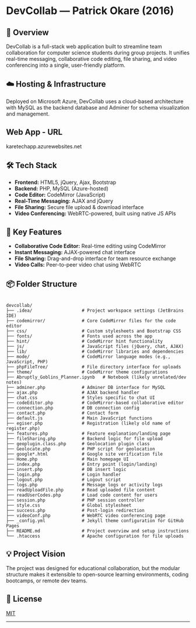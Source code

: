 # DevCollab — Patrick Okare (2016)

## 📌 Overview
DevCollab is a full-stack web application built to streamline team collaboration for computer science students during group projects. It unifies real-time messaging, collaborative code editing, file sharing, and video conferencing into a single, user-friendly platform.

## ☁️ Hosting & Infrastructure
Deployed on Microsoft Azure, DevCollab uses a cloud-based architecture with MySQL as the backend database and Adminer for schema visualization and management.

## Web App - URL
karetechapp.azurewebsites.net

## 🛠️ Tech Stack
- **Frontend:** HTML5, jQuery, Ajax, Bootstrap
- **Backend:** PHP, MySQL (Azure-hosted)
- **Code Editor:** CodeMirror (JavaScript)
- **Real-Time Messaging:** AJAX and jQuery
- **File Sharing:** Secure file upload & download interface
- **Video Conferencing:** WebRTC-powered, built using native JS APIs

## 🚀 Key Features
- **Collaborative Code Editor:** Real-time editing using CodeMirror
- **Instant Messaging:** AJAX-powered chat interface
- **File Sharing:** Drag-and-drop interface for team resource exchange
- **Video Calls:** Peer-to-peer video chat using WebRTC

## 📦 Folder Structure

<pre><code>
devcollab/
├── .idea/                   # Project workspace settings (JetBrains IDE)
├── codemirror/              # Core CodeMirror files for the code editor
├── css/                     # Custom stylesheets and Bootstrap CSS
├── fonts/                   # Fonts used across the app
├── hint/                    # CodeMirror hint functionality
├── js/                      # JavaScript files (jQuery, chat, AJAX)
├── lib/                     # CodeMirror libraries and dependencies
├── mode/                    # CodeMirror language modes (e.g., JavaScript, PHP)
├── phpFileTree/             # File directory interface for uploads
├── theme/                   # CodeMirror theme configurations
├── Abruptly_Goblins_Planner.ipynb   # Notebook (likely unrelated/dev notes)
├── adminer.php              # Adminer DB interface for MySQL
├── ajax.php                 # AJAX backend handler
├── chat.css                 # Styles specific to chat UI
├── codeEditor.php           # CodeMirror-based collaborative editor
├── connection.php           # DB connection config
├── contact.php              # Contact form
├── default.js               # Main JavaScript functions
├── egiser.php               # Registration (likely old name of register.php)
├── features.php             # Feature explanation/landing page
├── fileSharing.php          # Backend logic for file upload
├── geoplugin.class.php      # Geolocation plugin class
├── Geolocate.php            # PHP script for geolocation
├── google*.html             # Google site verification file
├── Home.php                 # Main homepage UI
├── index.php                # Entry point (login/landing)
├── insert.php               # DB insert logic
├── login.php                # Login handler
├── logout.php               # Logout script
├── logs.php                 # Message logs or activity logs
├── readUploadFile.php       # Read uploaded file content
├── readUserCodes.php        # Load code content for users
├── session.php              # PHP session controller
├── style.css                # Global stylesheet
├── success.php              # Post-login redirection
├── videoConf.php            # WebRTC video conferencing page
├── _config.yml              # Jekyll theme configuration for GitHub Pages
├── README.md                # Project overview and setup instructions
└── .htaccess                # Apache configuration for file uploads
</code></pre>

## 💡 Project Vision
The project was designed for educational collaboration, but the modular structure makes it extensible to open-source learning environments, coding bootcamps, or remote dev teams.

## 📖 License
[MIT](LICENSE)

---

